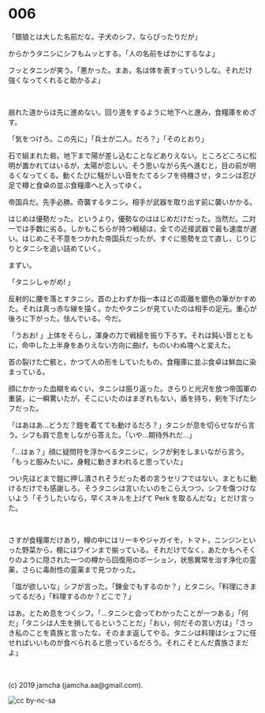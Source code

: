 

# 006

「銀狼とは大した名前だな。子犬のシフ，ならぴったりだが」

からかうタニシにシフもムッとする。「人の名前をばかにするなよ」

フッとタニシが笑う。「悪かった。まあ，名は体を表すっていうしな。それだけ強くなってくれると助かるよ」

<br>

崩れた道からは先に進めない。回り道をするように地下へと進み，食糧庫をめざす。

「気をつけろ。この先に」「兵士が二人。だろ？」「そのとおり」

石で組まれた砦。地下まで陽が差し込むことなどありえない。ところどころに松明が置かれてはいるが，太陽が恋しい。そう思いながら先へ進むと，目の前が明るくなってくる。動くたびに騒がしい音をたてるシフを待機させ，タニシは忍び足で樽と食卓の並ぶ食糧庫へと入ってゆく。

帝国兵だ。先手必勝。奇襲するタニシ。相手が武器を取り出す前に襲いかかる。

はじめは優勢だった。というより，優勢なのははじめだけだった。当然だ。二対一では手数に劣る。しかもこちらが持つ戦槌は，全ての近接武器で最も速度が遅い。はじめこそ不意をつかれた帝国兵だったが，すぐに態勢を立て直し，じりじりとタニシを追い詰めていく。

まずい。

「タニシしゃがめ! 」

反射的に腰を落とすタニシ。首の上わずか指一本ほどの距離を銀色の筆がかすめた。それは真っ赤な線を描く。かたやタニシが見ていたのは相手の足元。重心が後ろに下がった。怯んでいる。今だ。

「うおお! 」上体をそらし，渾身の力で戦槌を振り下ろす。それは鈍い音とともに，命中した上半身をありえない方向に曲げ，ものいわぬ塊へと変えた。

首の裂けた亡骸と，かつて人の形をしていたもの。食糧庫に並ぶ食卓は鮮血に染まっている。

顔にかかった血糊をぬぐい，タニシは振り返った。きらりと光沢を放つ帝国軍の重装，に一瞬驚いたが，そこにいたのはまぎれもない，盾を持ち，剣を下げたシフだった。

「はあはあ…どうだ？鎧を着てても動けるだろ？」タニシが息を切らせながら言う。シフも肩で息をしながら答えた。「いや…期待外れだ…」

「…はぁ？」顔に疑問符を浮かべるタニシに，シフが剣をしまいながら言う。「もっと服みたいに，身軽に動きまわれると思っていた」

つい先ほどまで鎧に押し潰されそうだった者の言うセリフではない。まともに動けるだけでも感謝しろ。そうタニシは言いたいのをこらえつつ，シフを傷つけないよう「そうしたいなら，早くスキルを上げて Perk を取るんだな」とだけ言った。

<br>

さすが食糧庫だけあり，樽の中にはリーキやジャガイモ，トマト，ニンジンといった野菜から，棚にはワインまで揃っている。それだけでなく，あたかもへそくりのように隠された一つの樽から回復用のポーション，状態異常を治す浄化の霊薬，さらに毒耐性の霊薬まで見つかった。

「塩が欲しいな」シフが言った。「錬金でもするのか？」とタニシ。「料理にきまってるだろ」「料理するのか？どこで？」

はあ。とため息をつくシフ。「…タニシと会ってわかったことが一つある」「何だ」「タニシは人生を損してるということだ」「おい，何だその言い方は」「さっき私のことを貴族と言ったな。そのまま返してやる。タニシは料理はシェフに任せればいいものが食べられると思っているだろう。それこそとんだ貴族さまだよ」

<br>
<br>
(c) 2019 jamcha (jamcha.aa@gmail.com).

![cc by-nc-sa](https://i.creativecommons.org/l/by-nc-sa/4.0/88x31.png)


